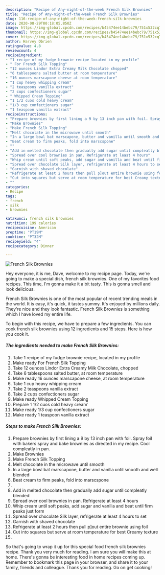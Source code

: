 ```yaml
---
description: "Recipe of Any-night-of-the-week French Silk Brownies"
title: "Recipe of Any-night-of-the-week French Silk Brownies"
slug: 116-recipe-of-any-night-of-the-week-french-silk-brownies
date: 2020-08-29T00:18:05.850Z
image: https://img-global.cpcdn.com/recipes/b45474ee14bebc79/751x532cq70/french-silk-brownies-recipe-main-photo.jpg
thumbnail: https://img-global.cpcdn.com/recipes/b45474ee14bebc79/751x532cq70/french-silk-brownies-recipe-main-photo.jpg
cover: https://img-global.cpcdn.com/recipes/b45474ee14bebc79/751x532cq70/french-silk-brownies-recipe-main-photo.jpg
author: Harvey Obrien
ratingvalue: 4.8
reviewcount: 4
recipeingredient:
- "1 recipe of my fudge brownie recipe located in my profile"
- " For French Silk Topping"
- "12 ounces Lindor Extra Creamy Milk Chocolate chopped"
- "6 tablespoons salted butter at room temperature"
- "16 ounces marscapone cheese at room temperature"
- "1 cup heavy whipping cream"
- "2 teaspoons vanilla extract"
- "2 cups confectioners sugar"
- " Whipped Cream Topping"
- "1 1/2 cuos cold heavy cream"
- "1/3 cup confectioners sugar"
- "1 teaspoon vanilla extract"
recipeinstructions:
- "Prepare brownies by first lining a 9 by 13 inch pan with foil. Spray foil with bakers spray and bake brownies as directed in my recipe. Cool compleatly in pan."
- "Make Brownies"
- "Make French Silk Topping"
- "Melt chocolate in the microwave until smooth"
- "In a large bowl bat marscapone, butter and vanilla until smooth and well blended"
- "Beat cream to firm peaks, fold into marscspone"
- ""
- "Add in melted chocolate then gradually add sugar until compleatly blended"
- "Spread over cool brownies in pan. Refrigerate at least 4 hours"
- "Whip cream until soft peaks, add sugar and vanilla and beat until firm peaks just form"
- "Spread over chocolate Silk layer, refrigerate at least 4 hours to set"
- "Garnish with shaved chocolate"
- "Refrigerate at least 2 hours then pull p]out entire brownie using foil"
- "Cut into squares but serve at room temperature for best Creamy texture"
- ""
categories:
- Recipe
tags:
- french
- silk
- brownies

katakunci: french silk brownies 
nutrition: 199 calories
recipecuisine: American
preptime: "PT19M"
cooktime: "PT32M"
recipeyield: "4"
recipecategory: Dinner

---
```



![French Silk Brownies](https://img-global.cpcdn.com/recipes/b45474ee14bebc79/751x532cq70/french-silk-brownies-recipe-main-photo.jpg)

Hey everyone, it is me, Dave, welcome to my recipe page. Today, we're going to make a special dish, french silk brownies. One of my favorites food recipes. This time, I'm gonna make it a bit tasty. This is gonna smell and look delicious.

French Silk Brownies is one of the most popular of recent trending meals in the world. It is easy, it's quick, it tastes yummy. It's enjoyed by millions daily. They're nice and they look fantastic. French Silk Brownies is something which I have loved my entire life.




To begin with this recipe, we have to prepare a few ingredients. You can cook french silk brownies using 12 ingredients and 15 steps. Here is how you cook it.

<!--inarticleads1-->

##### The ingredients needed to make French Silk Brownies:

1. Take 1 recipe of my fudge brownie recipe, located in my profile
1. Make ready  For French Silk Topping
1. Take 12 ounces Lindor Extra Creamy Milk Chocolate, chopped
1. Take 6 tablespoons salted butter, at room temperature
1. Make ready 16 ounces marscapone cheese, at room temperature
1. Take 1 cup heavy whipping cream
1. Take 2 teaspoons vanilla extract
1. Take 2 cups confectioners sugar
1. Make ready  Whipped Cream Topping
1. Prepare 1 1/2 cuos cold heavy cream&#39;
1. Make ready 1/3 cup confectioners sugar
1. Make ready 1 teaspoon vanilla extract




<!--inarticleads2-->

##### Steps to make French Silk Brownies:

1. Prepare brownies by first lining a 9 by 13 inch pan with foil. Spray foil with bakers spray and bake brownies as directed in my recipe. Cool compleatly in pan.
1. Make Brownies
1. Make French Silk Topping
1. Melt chocolate in the microwave until smooth
1. In a large bowl bat marscapone, butter and vanilla until smooth and well blended
1. Beat cream to firm peaks, fold into marscspone
1. 
1. Add in melted chocolate then gradually add sugar until compleatly blended
1. Spread over cool brownies in pan. Refrigerate at least 4 hours
1. Whip cream until soft peaks, add sugar and vanilla and beat until firm peaks just form
1. Spread over chocolate Silk layer, refrigerate at least 4 hours to set
1. Garnish with shaved chocolate
1. Refrigerate at least 2 hours then pull p]out entire brownie using foil
1. Cut into squares but serve at room temperature for best Creamy texture
1. 




So that's going to wrap it up for this special food french silk brownies recipe. Thank you very much for reading. I am sure you will make this at home. There's gonna be interesting food in home recipes coming up. Remember to bookmark this page in your browser, and share it to your family, friends and colleague. Thank you for reading. Go on get cooking!
